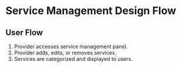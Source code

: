 # Service Management Design Flow

## User Flow
1. Provider accesses service management panel.
2. Provider adds, edits, or removes services.
3. Services are categorized and displayed to users.
